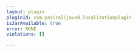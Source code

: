 ```yaml
---
layout: plugin
pluginId: com.yasiralijaved.localizationplugin
isJarAvailable: true
error: NONE
violations: []

---
```

